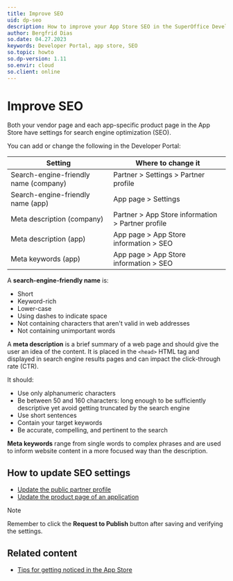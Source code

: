 ```yaml
---
title: Improve SEO
uid: dp-seo
description: How to improve your App Store SEO in the SuperOffice Developer Portal.
author: Bergfrid Dias
so.date: 04.27.2023
keywords: Developer Portal, app store, SEO
so.topic: howto
so.dp-version: 1.11
so.envir: cloud
so.client: online
---
```


# Improve SEO

Both your vendor page and each app-specific product page in the App Store have settings for search engine optimization (SEO).

You can add or change the following in the Developer Portal:

| Setting | Where to change it |
|---|---|
| Search-engine-friendly name (company) | Partner > Settings > Partner profile |
| Search-engine-friendly name (app) | App page > Settings |
| Meta description (company) | Partner > App Store information > Partner profile |
| Meta description (app) | App page > App Store information > SEO |
| Meta keywords (app) | App page > App Store information > SEO |

A **search-engine-friendly name** is:

* Short
* Keyword-rich
* Lower-case
* Using dashes to indicate space
* Not containing characters that aren't valid in web addresses
* Not containing unimportant words

A **meta description** is a brief summary of a web page and should give the user an idea of the content.
It is placed in the `<head>` HTML tag and displayed in search engine results pages and can impact the click-through rate (CTR).

It should:

* Use only alphanumeric characters
* Be between 50 and 160 characters: long enough to be sufficiently descriptive yet avoid getting truncated by the search engine
* Use short sentences
* Contain your target keywords
* Be accurate, compelling, and pertinent to the search

**Meta keywords** range from single words to complex phrases and are used to inform website content in a more focused way than the description.

## How to update SEO settings

* [Update the public partner profile][2]
* [Update the product page of an application][3]

> [!NOTE]
> Remember to click the **Request to Publish** button after saving and verifying the settings.

## Related content

* [Tips for getting noticed in the App Store][1]

<!-- Referenced links -->
[1]: index.md#get-noticed
[2]: update-partner-profile.md
[3]: update-app-page.md

<!-- Referenced images -->
